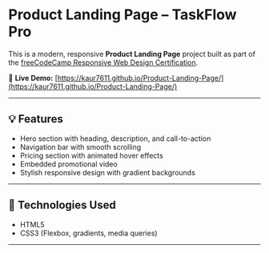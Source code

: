 # Product Landing Page – TaskFlow Pro

This is a modern, responsive **Product Landing Page** project built as part of the [freeCodeCamp Responsive Web Design Certification](https://www.freecodecamp.org/certification/fcc78083679-89c1-4c40-af05-979b533adab0/responsive-web-design).

📍 **Live Demo:** [https://kaur7611.github.io/Product-Landing-Page/](https://kaur7611.github.io/Product-Landing-Page/)

---

## 💡 Features

- Hero section with heading, description, and call-to-action
- Navigation bar with smooth scrolling
- Pricing section with animated hover effects
- Embedded promotional video
- Stylish responsive design with gradient backgrounds

---

## 🔧 Technologies Used

- HTML5
- CSS3 (Flexbox, gradients, media queries)

---


